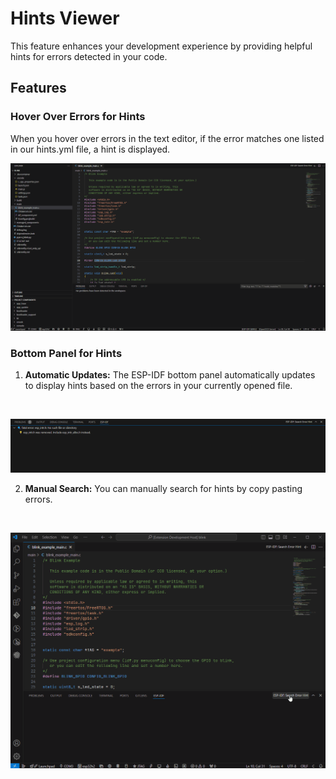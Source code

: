# Hints Viewer

This feature enhances your development experience by providing helpful hints for errors detected in your code.

## Features


### Hover Over Errors for Hints
When you hover over errors in the text editor, if the error matches one listed in our hints.yml file, a hint is displayed.
<p>
  <img src="../../media/tutorials/hints_viewer/hover.gif" alt="Gif of hovering feature">
</p>

### Bottom Panel for Hints
1. **Automatic Updates:** The ESP-IDF bottom panel automatically updates to display hints based on the errors in your currently opened file.
<br>
<p>
  <img src="../../media/tutorials/hints_viewer/bottom_panel.png" alt="Screenshot of bottom panel">
</p>

2. **Manual Search:** You can manually search for hints by copy pasting errors.
<br>
<p>
  <img src="../../media/tutorials/hints_viewer/manual_search.gif" alt="Gif of manual search">
</p>

